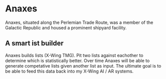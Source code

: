 # Anaxes
Anaxes, situated along the Perlemian Trade Route, was a member of the Galactic Republic and housed a prominent shipyard facility.


## A smart ist builder
Anaxes builds lists (X-Wing TMG). Pit two lists against eachother to determine which is statistically better. Over time Anaxes will be able to generate competative lists given another list as input. The ultimate goal is to be able to feed this data back into my X-Wing AI / AR systems.
